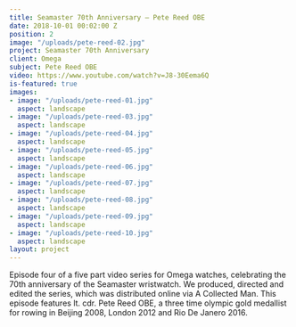 ```yaml
---
title: Seamaster 70th Anniversary — Pete Reed OBE
date: 2018-10-01 00:02:00 Z
position: 2
image: "/uploads/pete-reed-02.jpg"
project: Seamaster 70th Anniversary
client: Omega
subject: Pete Reed OBE
video: https://www.youtube.com/watch?v=J8-30Eema6Q
is-featured: true
images:
- image: "/uploads/pete-reed-01.jpg"
  aspect: landscape
- image: "/uploads/pete-reed-03.jpg"
  aspect: landscape
- image: "/uploads/pete-reed-04.jpg"
  aspect: landscape
- image: "/uploads/pete-reed-05.jpg"
  aspect: landscape
- image: "/uploads/pete-reed-06.jpg"
  aspect: landscape
- image: "/uploads/pete-reed-07.jpg"
  aspect: landscape
- image: "/uploads/pete-reed-08.jpg"
  aspect: landscape
- image: "/uploads/pete-reed-09.jpg"
  aspect: landscape
- image: "/uploads/pete-reed-10.jpg"
  aspect: landscape
layout: project
---
```


Episode four of a five part video series for Omega watches, celebrating the 70th anniversary of the Seamaster wristwatch. We produced, directed and edited the series, which was distributed online via A Collected Man. This episode features lt. cdr. Pete Reed OBE, a three time olympic gold medallist for rowing in Beijing 2008, London 2012 and Rio De Janero 2016. 